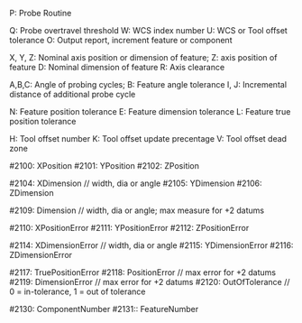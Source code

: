 
P: Probe Routine

Q: Probe overtravel threshold
W: WCS index number
U: WCS or Tool offset tolerance
O: Output report, increment feature or component

X, Y, Z: Nominal axis position or dimension of feature; Z: axis position of feature
D: Nominal dimension of feature
R: Axis clearance

A,B,C: Angle of probing cycles; B: Feature angle tolerance
I, J: Incremental distance of additional probe cycle

N: Feature position tolerance
E: Feature dimension tolerance
L: Feature true position tolerance

H: Tool offset number
K: Tool offset update precentage
V: Tool offset dead zone

#2100: XPosition
#2101: YPosition
#2102: ZPosition

#2104: XDimension // width, dia or angle
#2105: YDimension
#2106: ZDimension

#2109: Dimension // width, dia or angle; max measure for +2 datums

#2110: XPositionError
#2111: YPositionError
#2112: ZPositionError

#2114: XDimensionError // width, dia or angle
#2115: YDimensionError
#2116: ZDimensionError

#2117: TruePositionError
#2118: PositionError // max error for +2 datums
#2119: DimensionError // max error for +2 datums
#2120: OutOfTolerance // 0 = in-tolerance, 1 = out of tolerance

#2130: ComponentNumber
#2131:: FeatureNumber